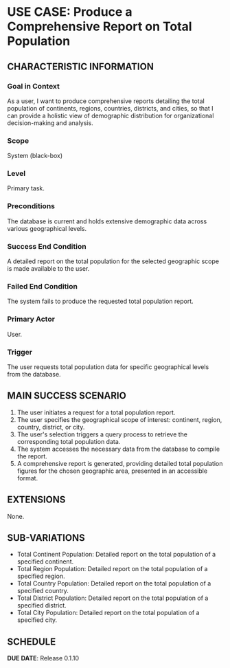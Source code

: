 # USE CASE: Produce a Comprehensive Report on Total Population


## CHARACTERISTIC INFORMATION

### Goal in Context

As a user, I want to produce comprehensive reports detailing the total population of continents, regions, countries, districts, and cities, so that I can provide a holistic view of demographic distribution for organizational decision-making and analysis.

### Scope

System (black-box)

### Level

Primary task.

### Preconditions

The database is current and holds extensive demographic data across various geographical levels.

### Success End Condition

A detailed report on the total population for the selected geographic scope is made available to the user.

### Failed End Condition

The system fails to produce the requested total population report.

### Primary Actor

User.

### Trigger

The user requests total population data for specific geographical levels from the database.

## MAIN SUCCESS SCENARIO

1. The user initiates a request for a total population report.
2. The user specifies the geographical scope of interest: continent, region, country, district, or city.
3. The user's selection triggers a query process to retrieve the corresponding total population data.
4. The system accesses the necessary data from the database to compile the report.
5. A comprehensive report is generated, providing detailed total population figures for the chosen geographic area, presented in an accessible format.

## EXTENSIONS

None.

## SUB-VARIATIONS

- Total Continent Population: Detailed report on the total population of a specified continent.
- Total Region Population: Detailed report on the total population of a specified region.
- Total Country Population: Detailed report on the total population of a specified country.
- Total District Population: Detailed report on the total population of a specified district.
- Total City Population: Detailed report on the total population of a specified city.

## SCHEDULE

**DUE DATE**: Release 0.1.10
